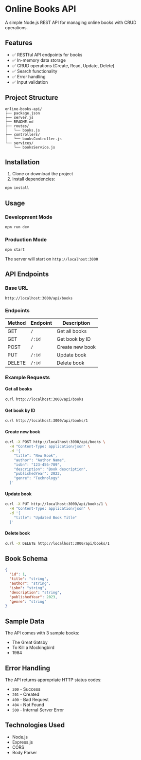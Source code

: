 # Online Books API

A simple Node.js REST API for managing online books with CRUD operations.

## Features

- ✅ RESTful API endpoints for books
- ✅ In-memory data storage
- ✅ CRUD operations (Create, Read, Update, Delete)
- ✅ Search functionality
- ✅ Error handling
- ✅ Input validation

## Project Structure

```
online-books-api/
├── package.json
├── server.js
├── README.md
├── routes/
│   └── books.js
├── controllers/
│   └── booksController.js
└── services/
    └── booksService.js
```

## Installation

1. Clone or download the project
2. Install dependencies:
```bash
npm install
```

## Usage

### Development Mode
```bash
npm run dev
```

### Production Mode
```bash
npm start
```

The server will start on `http://localhost:3000`

## API Endpoints

### Base URL
`http://localhost:3000/api/books`

### Endpoints

| Method | Endpoint | Description |
|--------|----------|-------------|
| GET | `/` | Get all books |
| GET | `/:id` | Get book by ID |
| POST | `/` | Create new book |
| PUT | `/:id` | Update book |
| DELETE | `/:id` | Delete book |

### Example Requests

#### Get all books
```bash
curl http://localhost:3000/api/books
```

#### Get book by ID
```bash
curl http://localhost:3000/api/books/1
```

#### Create new book
```bash
curl -X POST http://localhost:3000/api/books \
  -H "Content-Type: application/json" \
  -d '{
    "title": "New Book",
    "author": "Author Name",
    "isbn": "123-456-789",
    "description": "Book description",
    "publishedYear": 2023,
    "genre": "Technology"
  }'
```

#### Update book
```bash
curl -X PUT http://localhost:3000/api/books/1 \
  -H "Content-Type: application/json" \
  -d '{
    "title": "Updated Book Title"
  }'
```

#### Delete book
```bash
curl -X DELETE http://localhost:3000/api/books/1
```

## Book Schema

```json
{
  "id": 1,
  "title": "string",
  "author": "string",
  "isbn": "string",
  "description": "string",
  "publishedYear": 2023,
  "genre": "string"
}
```

## Sample Data

The API comes with 3 sample books:
- The Great Gatsby
- To Kill a Mockingbird
- 1984

## Error Handling

The API returns appropriate HTTP status codes:
- `200` - Success
- `201` - Created
- `400` - Bad Request
- `404` - Not Found
- `500` - Internal Server Error

## Technologies Used

- Node.js
- Express.js
- CORS
- Body Parser
